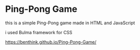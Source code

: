 # Ping-Pong Game
this is a simple Ping-Pong game made in HTML and JavaScript 

i used Bulma framework for CSS

https://benthink.github.io/Ping-Pong-Game/
